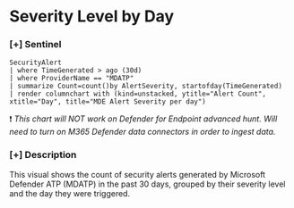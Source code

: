 # Severity Level by Day

### [+] Sentinel 
```
SecurityAlert
| where TimeGenerated > ago (30d)
| where ProviderName == "MDATP"
| summarize Count=count()by AlertSeverity, startofday(TimeGenerated)
| render columnchart with (kind=unstacked, ytitle="Alert Count", xtitle="Day", title="MDE Alert Severity per day")
```
:exclamation: *This chart will NOT work on Defender for Endpoint advanced hunt. Will need to turn on M365 Defender data connectors in order to ingest data.*

### [+] Description 
This visual shows the count of security alerts generated by Microsoft Defender ATP (MDATP) in the past 30 days, grouped by their severity level and the day they were triggered.


